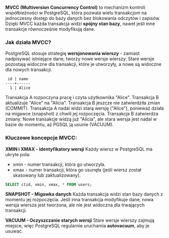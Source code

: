 **MVCC (Multiversion Concurrency Control)** to mechanizm kontroli współbieżności w PostgreSQL, która pozwala wielu transakcjom na jednoczesny dostęp do bazy danych bez blokowania odczytów i zapisów. Dzięki MVCC każda transakcja widzi **spójny stan bazy**, nawet jeśli inne transakcje równocześnie modyfikują dane.

### Jak działa MVCC?
PostgreSQL stosuje strategię **wersjonowania wierszy** - zamiast nadpisywać istniejące dane, tworzy nowe wersje wierszy. Stare wersje pozostają widoczne dla transakcji, które je utworzyły, a nowe są widoczne dla nowych transakcji.
```pgsql
 id | name 
----+------
  1 | Alice
```
Transakcja A rozpoczyna pracę i czyta użytkownika "Alice".
Transakcja B aktualizuje "Alice" na "Alicia".
Transakcja B jeszcze nie zatwierdziła zmian (COMMIT).
Transakcja A nadal widzi starą wersję ("Alice"), ponieważ działa na migawce (snapshot) z chwili jej rozpoczęcia.
Transakcja B zatwierdza zmiany.
Nowe transakcje widzą już "Alicia", ale stara wersja jest nadal w bazie do momentu, aż PGSQL ją usunie (VACUUM).

### Kluczowe koncepcje MVCC:

**XMIN i XMAX - identyfikatory wersji**
Każdy wiersz w PostgreSQL ma ukryte pola:
- xmin - numer transakcji, która go utworzyła.
- xmax - numer transakcji, która go usunęła (jeśli wiersz został skasowany lub zaktualizowany).
```sql
SELECT ctid, xmin, xmax, * FROM users;
```

**SNAPSHOT - Migawka danych**
Każda transakcja widzi stan bazy danych z momentu jej rozpoczęcia. Jeśli inna transakcja modyfikuje dane, nowa wersja wiersza jest tworzona, ale nie jest widoczna dla trwających transakcji.

**VACUUM - Oczyszczanie starych wersji**
Stare wersje wierszy zajmują miejsce, więc PostgreSQL regularnie uruchamia **autovacuum**, aby je usuwać.


